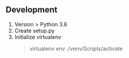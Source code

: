 ## Development

1. Version > Python 3.8
2. Create setup.py
3. Initialize virtualenv
    > virtualenv env
    > ./venv/Scripts/activate